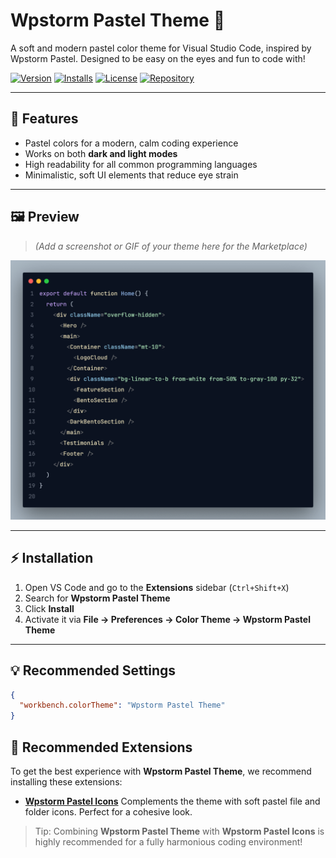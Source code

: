 # Wpstorm Pastel Theme 🌈

A soft and modern pastel color theme for Visual Studio Code, inspired by Wpstorm Pastel.
Designed to be easy on the eyes and fun to code with!

[![Version](https://img.shields.io/visual-studio-marketplace/v/WpstormGenius.wpstorm-pastel-theme?label=Version)](https://marketplace.visualstudio.com/items?itemName=WpstormGenius.wpstorm-pastel-theme)
[![Installs](https://img.shields.io/visual-studio-marketplace/i/WpstormGenius.wpstorm-pastel-theme?label=Installs)](https://marketplace.visualstudio.com/items?itemName=WpstormGenius.wpstorm-pastel-theme)
[![License](https://img.shields.io/badge/license-MIT-green)](LICENSE)
[![Repository](https://img.shields.io/badge/Repo-GitHub-blue)](https://github.com/esradev/Wpstorm-Pastel-Theme)

---

## 🎨 Features

- Pastel colors for a modern, calm coding experience
- Works on both **dark and light modes**
- High readability for all common programming languages
- Minimalistic, soft UI elements that reduce eye strain

---

## 🖼️ Preview

> _(Add a screenshot or GIF of your theme here for the Marketplace)_

![Preview](images/preview.png)

---

## ⚡ Installation

1. Open VS Code and go to the **Extensions** sidebar (`Ctrl+Shift+X`)
2. Search for **Wpstorm Pastel Theme**
3. Click **Install**
4. Activate it via **File → Preferences → Color Theme → Wpstorm Pastel Theme**

---

## 💡 Recommended Settings

```json
{
  "workbench.colorTheme": "Wpstorm Pastel Theme"
}
```

## 🔗 Recommended Extensions

To get the best experience with **Wpstorm Pastel Theme**, we recommend installing these extensions:

- **[Wpstorm Pastel Icons](https://marketplace.visualstudio.com/items?itemName=WpstormGenius.wpstorm-pastel-icons)**
  Complements the theme with soft pastel file and folder icons. Perfect for a cohesive look.

> Tip: Combining **Wpstorm Pastel Theme** with **Wpstorm Pastel Icons** is highly recommended for a fully harmonious coding environment!
